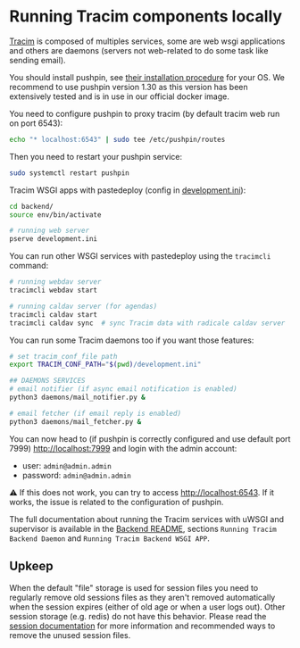 # Running Tracim components locally

[Tracim](https://www.tracim.fr) is composed of multiples services, some are web wsgi applications and others are daemons (servers not web-related to do some task like sending email).

You should install pushpin, see [their installation procedure](https://pushpin.org/docs/install/) for your OS. We recommend to use pushpin version 1.30 as this version has been extensively tested and is in use in our official docker image.

You need to configure pushpin to proxy tracim (by default tracim web run on port 6543):

```bash
echo "* localhost:6543" | sudo tee /etc/pushpin/routes
```

Then you need to restart your pushpin service:

```bash
sudo systemctl restart pushpin
```

Tracim WSGI apps with pastedeploy (config in [development.ini](/backend/development.ini.sample)):

```bash
cd backend/
source env/bin/activate

# running web server
pserve development.ini
```

You can run other WSGI services with pastedeploy using the `tracimcli` command:

```bash
# running webdav server
tracimcli webdav start

# running caldav server (for agendas)
tracimcli caldav start
tracimcli caldav sync  # sync Tracim data with radicale caldav server
```

You can run some Tracim daemons too if you want those features:

```bash
# set tracim_conf_file path
export TRACIM_CONF_PATH="$(pwd)/development.ini"

## DAEMONS SERVICES
# email notifier (if async email notification is enabled)
python3 daemons/mail_notifier.py &

# email fetcher (if email reply is enabled)
python3 daemons/mail_fetcher.py &
```

You can now head to (if pushpin is correctly configured and use default port 7999)
[http://localhost:7999](http://localhost:7999) and login with the admin account:

- user: `admin@admin.admin`
- password: `admin@admin.admin`

⚠️ If this does not work, you can try to access [http://localhost:6543](http://localhost:6543). If it works, the issue is related to the configuration of pushpin.

The full documentation about running the Tracim services with uWSGI and supervisor is available in the [Backend README](/docs/development/README.md), sections `Running Tracim Backend Daemon`
and `Running Tracim Backend WSGI APP`.

## Upkeep

When the default "file" storage is used for session files you need to regularly remove old sessions files as they aren't removed automatically when the session expires (either of old age or when a user logs out). Other session storage (e.g. redis) do not have this behavior.
Please read the [session documentation](/docs/administration/installation/settings_main_topics.md#user-sessions-in-Tracim) for more information and recommended ways to remove the unused session files.
